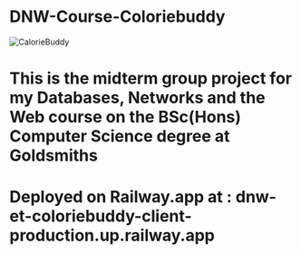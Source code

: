 # DNW-Course-Coloriebuddy
![CalorieBuddy](https://user-images.githubusercontent.com/26929215/228556255-06e78ab0-375a-481d-913f-3f14b4d90650.jpg)
# This is the midterm group project for my Databases, Networks and the Web course on the BSc(Hons) Computer Science degree at Goldsmiths
# Deployed on Railway.app at : dnw-et-coloriebuddy-client-production.up.railway.app

